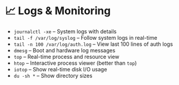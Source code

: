 # 📈 Logs & Monitoring

- `journalctl -xe` – System logs with details
- `tail -f /var/log/syslog` – Follow system logs in real-time
- `tail -n 100 /var/log/auth.log` – View last 100 lines of auth logs
- `dmesg` – Boot and hardware log messages
- `top` – Real-time process and resource view
- `htop` – Interactive process viewer (better than `top`)
- `iotop` – Show real-time disk I/O usage
- `du -sh *` – Show directory sizes
